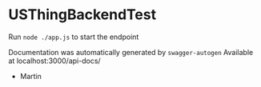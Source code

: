 ﻿# USThingBackendTest

Run `node ./app.js` to start the endpoint

Documentation was automatically generated by `swagger-autogen`
Available at localhost:3000/api-docs/

- Martin

